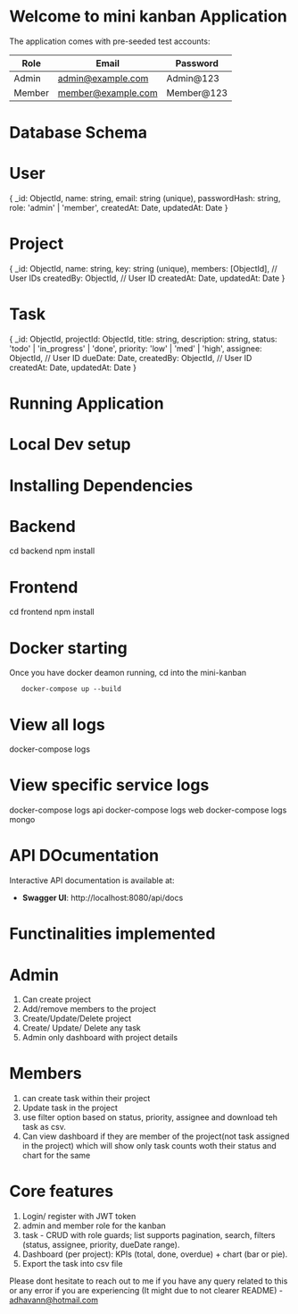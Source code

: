 # Welcome to mini kanban Application

The application comes with pre-seeded test accounts:

| Role | Email | Password |
|------|-------|----------|
| Admin | admin@example.com | Admin@123 |
| Member | member@example.com | Member@123 |


# Database Schema
# User 
{
  _id: ObjectId,
  name: string,
  email: string (unique),
  passwordHash: string,
  role: 'admin' | 'member',
  createdAt: Date,
  updatedAt: Date
}

# Project
{
  _id: ObjectId,
  name: string,
  key: string (unique),
  members: [ObjectId], // User IDs
  createdBy: ObjectId, // User ID
  createdAt: Date,
  updatedAt: Date
}

# Task
{
  _id: ObjectId,
  projectId: ObjectId,
  title: string,
  description: string,
  status: 'todo' | 'in_progress' | 'done',
  priority: 'low' | 'med' | 'high',
  assignee: ObjectId, // User ID
  dueDate: Date,
  createdBy: ObjectId, // User ID
  createdAt: Date,
  updatedAt: Date
}



# Running Application
# Local Dev setup
# Installing Dependencies
   # Backend
   cd backend
   npm install

   # Frontend
   cd frontend
   npm install

# Docker starting
Once you have docker deamon running,
cd into the mini-kanban

       docker-compose up --build 

# View all logs
docker-compose logs

# View specific service logs
docker-compose logs api
docker-compose logs web
docker-compose logs mongo


# API DOcumentation
Interactive API documentation is available at:
- **Swagger UI**: http://localhost:8080/api/docs



# Functinalities implemented
# Admin
 1. Can create project 
 2. Add/remove members to the project
 3. Create/Update/Delete project
 4. Create/ Update/ Delete any task
 5. Admin only dashboard with project details
# Members 
 1. can create task within their project
 2. Update task in the project
 3. use filter option based on status, priority, assignee and download teh task as csv.
 4. Can view dashboard if they are member of the project(not task assigned in the project) which will show only task counts woth their status and chart for the same

 # Core features
 1. Login/ register with JWT token 
 2. admin and member role for the kanban
 3. task - CRUD with role guards; list supports pagination, search, filters (status, assignee, priority, dueDate range).
 4. Dashboard (per project): KPIs (total, done, overdue) + chart (bar or pie).
 5. Export the task into csv file


 Please dont hesitate to reach out to me if you have any query related to this or any error if you are experiencing (It might due to not clearer README) - adhavann@hotmail.com
